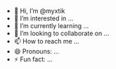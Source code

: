 - 👋 Hi, I’m @myxtik
- 👀 I’m interested in ...
- 🌱 I’m currently learning ...
- 💞️ I’m looking to collaborate on ...
- 📫 How to reach me ...
- 😄 Pronouns: ...
- ⚡ Fun fact: ...

<!---
myxtik/myxtik is a ✨ special ✨ repository because its `README.md` (this file) appears on your GitHub profile.
You can click the Preview link to take a look at your changes.
--->

